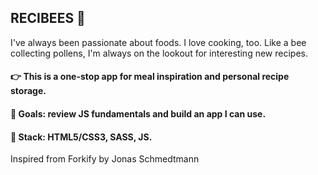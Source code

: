 ## RECIBEES 🐝
I've always been passionate about foods. I love cooking, too. Like a bee collecting pollens, I'm always on the lookout for interesting new recipes. 
#### 👉 This is a one-stop app for meal inspiration and personal recipe storage.
#### 🎯 Goals: review JS fundamentals and build an app I can use.
#### 🍔 Stack: HTML5/CSS3, SASS, JS.







Inspired from Forkify by Jonas Schmedtmann 
